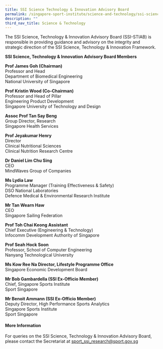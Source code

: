 ```yaml
---
title: SSI Science Technology & Innovation Advisory Board
permalink: /singapore-sport-institute/science-and-technology/ssi-science-technology-innovation-advisory-board/
description: ""
third_nav_title: Science & Technology
---
```

The SSI Science, Technology & Innovation Advisory Board (SSI-STIAB) is responsible in providing guidance and advisory on the integrity and strategic direction of the SSI Science, Technology & Innovation Framework.

**SSI Science, Technology & Innovation Advisory Board Members**  

**Prof James Goh (Chairman)**
<br>
Professor and Head
<br>
Department of Biomedical Engineering
<br>
National University of Singapore 

**Prof Kristin Wood (Co-Chairman)**
<br>
Professor and Head of Pillar 
<br>
Engineering Product Development
<br>
Singapore University of Technology and Design

**Assoc Prof Tan Say Beng**
<br>
Group Director, Research
<br>
Singapore Health Services

**Prof Jeyakumar Henry**
<br>
Director
<br>
Clinical Nutritional Sciences
<br>
Clinical Nutrition Research Centre

**Dr Daniel Lim Chu Sing**
<br>
CEO
<br>
MindWaves Group of Companies

**Ms Lydia Law**
<br>
Programme Manager (Training Effectiveness & Safety)
<br>
DSO National Laboratories
<br>
Defence Medical & Environmental Research Institute

**Mr Tan Wearn Haw**
<br>
CEO
<br>
Singapore Sailing Federation

**Prof Toh Chai Keong Assistant** 
<br>
Chief Executive (Engineering & Technology)
<br>
Infocomm Development Authority of Singapore

**Prof Seah Hock Soon**
<br>
Professor, School of Computer Engineering
<br>
Nanyang Technological University

**Ms Kow Ree Na Director, Lifestyle Programme Office**
<br>
Singapore Economic Development Board

**Mr Bob Gambardella (SSI Ex-Officio Member)** 
<br>
Chief, Singapore Sports Institute
<br>
Sport Singapore

**Mr Benoit Ammann (SSI Ex-Officio Member)** 
<br>
Deputy Director, High Performance Sports Analytics
<br>
Singapore Sports Institute
<br>
Sport Singapore

#### **More Information**

For queries on the SSI Science, Technology & Innovation Advisory Board, please contact the Secretariat at [sport_ssi_research@sport.gov.sg](mailto:sport_ssi_research@sport.gov.sg)